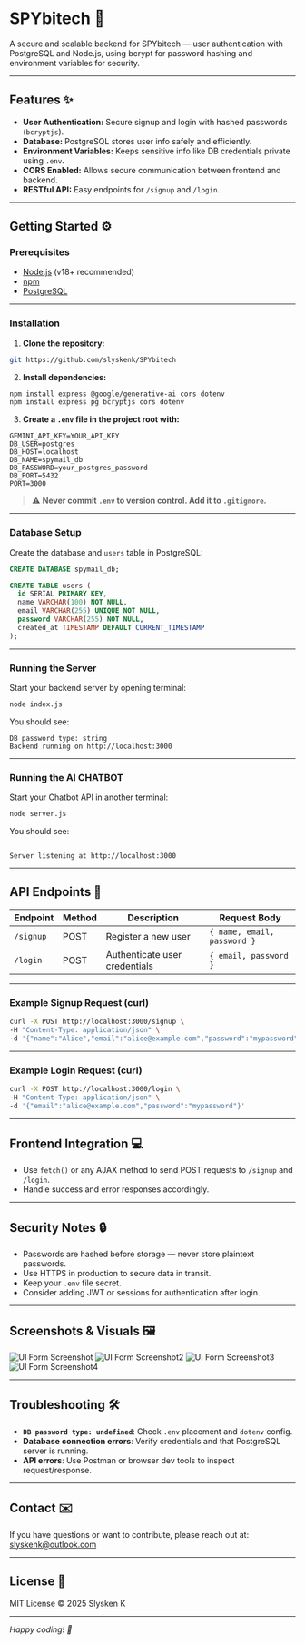 # SPYbitech 🚀

A secure and scalable backend for SPYbitech — user authentication with PostgreSQL and Node.js, using bcrypt for password hashing and environment variables for security.

---

## Features ✨

- **User Authentication:** Secure signup and login with hashed passwords (`bcryptjs`).
- **Database:** PostgreSQL stores user info safely and efficiently.
- **Environment Variables:** Keeps sensitive info like DB credentials private using `.env`.
- **CORS Enabled:** Allows secure communication between frontend and backend.
- **RESTful API:** Easy endpoints for `/signup` and `/login`.

---

## Getting Started ⚙️

### Prerequisites

- [Node.js](https://nodejs.org/) (v18+ recommended)
- [npm](https://www.npmjs.com/get-npm)
- [PostgreSQL](https://www.postgresql.org/download/)

---

### Installation

1. **Clone the repository:**

```bash
git https://github.com/slyskenk/SPYbitech
```

2. **Install dependencies:**

```bash
npm install express @google/generative-ai cors dotenv
npm install express pg bcryptjs cors dotenv
```

3. **Create a `.env` file in the project root with:**

```
GEMINI_API_KEY=YOUR_API_KEY
DB_USER=postgres
DB_HOST=localhost
DB_NAME=spymail_db
DB_PASSWORD=your_postgres_password
DB_PORT=5432
PORT=3000
```

> ⚠️ **Never commit `.env` to version control. Add it to `.gitignore`.**

---

### Database Setup

Create the database and `users` table in PostgreSQL:

```sql
CREATE DATABASE spymail_db;

CREATE TABLE users (
  id SERIAL PRIMARY KEY,
  name VARCHAR(100) NOT NULL,
  email VARCHAR(255) UNIQUE NOT NULL,
  password VARCHAR(255) NOT NULL,
  created_at TIMESTAMP DEFAULT CURRENT_TIMESTAMP
);
```

---

### Running the Server

Start your backend server by opening terminal:

```bash
node index.js
```

You should see:

```
DB password type: string
Backend running on http://localhost:3000
```

---

### Running the AI CHATBOT

Start your Chatbot API in another terminal:

```bash
node server.js
```

You should see:

```

Server listening at http://localhost:3000
```

---

## API Endpoints 📡

| Endpoint  | Method | Description                  | Request Body                            |
|-----------|--------|------------------------------|----------------------------------------|
| `/signup` | POST   | Register a new user          | `{ name, email, password }`            |
| `/login`  | POST   | Authenticate user credentials | `{ email, password }`                   |

---

### Example Signup Request (curl)

```bash
curl -X POST http://localhost:3000/signup \
-H "Content-Type: application/json" \
-d '{"name":"Alice","email":"alice@example.com","password":"mypassword"}'
```

---

### Example Login Request (curl)

```bash
curl -X POST http://localhost:3000/login \
-H "Content-Type: application/json" \
-d '{"email":"alice@example.com","password":"mypassword"}'
```

---

## Frontend Integration 💻

- Use `fetch()` or any AJAX method to send POST requests to `/signup` and `/login`.
- Handle success and error responses accordingly.

---

## Security Notes 🔒

- Passwords are hashed before storage — never store plaintext passwords.
- Use HTTPS in production to secure data in transit.
- Keep your `.env` file secret.
- Consider adding JWT or sessions for authentication after login.

---

## Screenshots & Visuals 🖼️

![UI Form Screenshot](screenshots/image00.png)
![UI Form Screenshot2](screenshots/image0.png)
![UI Form Screenshot3](screenshots/image1.png)
![UI Form Screenshot4](screenshots/image2.png)


---

## Troubleshooting 🛠️

- **`DB password type: undefined`**: Check `.env` placement and `dotenv` config.
- **Database connection errors**: Verify credentials and that PostgreSQL server is running.
- **API errors**: Use Postman or browser dev tools to inspect request/response.

---

## Contact ✉️

If you have questions or want to contribute, please reach out at: slyskenk@outlook.com

---

## License 📄

MIT License © 2025 Slysken K

---

*Happy coding! 🚀*
